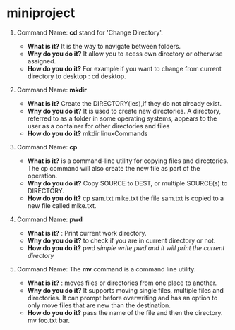 # miniproject
1. Command Name: **cd** stand for  'Change Directory'. 
   * **What is it?** It is the way to navigate between folders. 
   * **Why do you do it?** It allow you to acess own directory or otherwise assigned. 
   * **How do you do it?** For example if you want to change from current directory to desktop : cd desktop. 

1. Command Name: **mkdir**
   * **What is it?** Create the DIRECTORY(ies),if they do not already exist. 
   * **Why do you do it?** It is used to create new directories. A directory, referred to as a folder in some operating systems, appears to the user as a container for other directories and files
   * **How do you do it?** mkdir linuxCommands

1. Command Name: **cp** 
    * **What is it?** is a command-line utility for copying files and directories. The cp command will also create the new file as part of the operation. 
    * **Why do you do it?** Copy SOURCE to DEST, or multiple SOURCE(s) to DIRECTORY.
    * **How do you do it?** cp sam.txt mike.txt
   the file sam.txt is copied to a new file called mike.txt.

1. Command Name: **pwd** 
   * **What is it?** : Print current work directory.
   * **Why do you do it?** to check if you are in current directory or not.
   * **How do you do it?** pwd *simple write pwd and it will print the current directory*

1. Command Name: The **mv** command is a command line utility. 
   * **What is it?** : moves files or directories from one place to another. 
   * **Why do you do it?** It supports moving single files, multiple files and directories. It can prompt before overwriting and has an option to only move files that are new than the destination.
   * **How do you do it?** pass the name of the file and then the directory. mv foo.txt bar.
   


 


